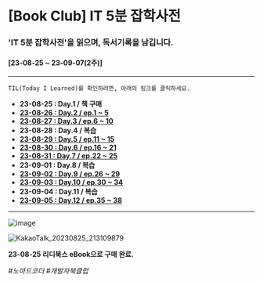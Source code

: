 # [Book Club] IT 5분 잡학사전

### 'IT 5분 잡학사전'을 읽으며, 독서기록을 남깁니다.

#### [23-08-25 ~ 23-09-07(2주)]

---

`TIL(Today I Learned)를 확인하려면, 아래의 링크를 클릭하세요.`

- **23-08-25 : Day.1 / 책 구매**
- **<a href="https://github.com/dition0221/it_dictionary_book_club/tree/main/day2_ep1-5" target="_blank">23-08-26 : Day.2 / ep.1 ~ 5</a>**
- **<a href="https://github.com/dition0221/it_dictionary_book_club/tree/main/day3_ep6-10" target="_blank">23-08-27 : Day.3 / ep.6 ~ 10</a>**
- **23-08-28 : Day.4 / 복습**
- **<a href="https://github.com/dition0221/it_dictionary_book_club/tree/main/day5_ep11-15" target="_blank">23-08-29 : Day.5 / ep.11 ~ 15</a>**
- **<a href="https://github.com/dition0221/it_dictionary_book_club/tree/main/day6_ep16-21" target="_blank">23-08-30 : Day.6 / ep.16 ~ 21</a>**
- **<a href="https://github.com/dition0221/it_dictionary_book_club/tree/main/day7_ep22-25" target="_blank">23-08-31 : Day.7 / ep.22 ~ 25</a>**
- **23-09-01 : Day.8 / 복습**
- **<a href="https://github.com/dition0221/it_dictionary_book_club/tree/main/day9_ep26-29" target="_blank">23-09-02 : Day.9 / ep.26 ~ 29</a>**
- **<a href="https://github.com/dition0221/it_dictionary_book_club/tree/main/day10_ep30-34" target="_blank">23-09-03 : Day.10 / ep.30 ~ 34</a>**
- **23-09-04 : Day.11 / 복습**
- **<a href="https://github.com/dition0221/it_dictionary_book_club/tree/main/day12_ep35-38" target="_blank">23-09-05 : Day.12 / ep.35 ~ 38</a>**

---

![image](https://github.com/dition0221/dition0221/assets/129196812/90ef0f10-a937-4fdc-bbc3-9fec7bea822a)

![KakaoTalk_20230825_213109879](https://github.com/dition0221/dition0221/assets/129196812/df7dafa3-1bb6-4306-979b-e3cc053453e4)

**23-08-25 리디북스 eBook으로 구매 완료.**

_\#노마드코더_
_\#개발자북클럽_
